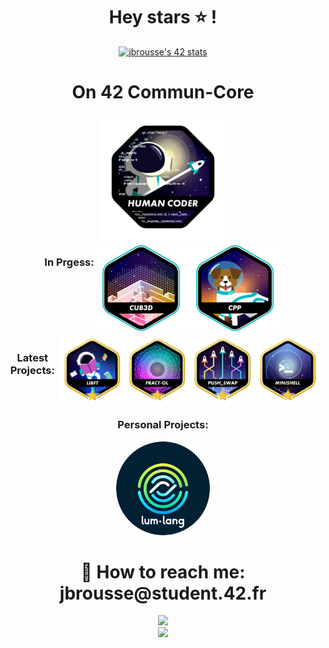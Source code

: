 <div align="center">
	<h1> Hey stars ⭐ ! </h1>
	<a href="https://profile.intra.42.fr/users/164757"><img src="https://badge.mediaplus.ma/black/jbrousse?1337Badge=off&UM6P=off" alt="jbrousse's 42 stats" /></a>
</div>
<div align="center">
	<h1> On 42 Commun-Core</h1>
	<img src="./badges/common_coren.png" length="200" width="200"/>
</div>
<div align="center" style="display: flex; justify-content: center;">
	<h3> In Prgess: </h3>
	<a href="https://github.com/monsieurCanard/Cub3d" >	<img src= "./badges/cub3de.png" length="150" width="150" /></a>
	<a href="https://github.com/Luma-3/Cpp-module" >	<img src= "./badges/cppe.png" length="150" width="150" /></a>
</div>
<div align="center" style="display: flex; justify-content: center;">
	<h3>Latest Projects: </h3>
	<a href="https://github.com/Luma-3/libft">		<img src="./badges/libftm.png" length="150" width="150" /></a>
	<a href="https://github.com/Luma-3/fract-ol">		<img src="./badges/fract-olm.png" length="150" width="150" /></a>
	<a href="https://github.com/Luma-3/Push-Swap">		<img src="./badges/push_swapm.png" length="150" width="150"  /></a>
	<a href="https://github.com/Luma-3/Minishell">		<img src="./badges/minishellm.png" length="150" width="150" /></a>
</div>
<div align="center">
	<h3>Personal Projects: </h3>
 	<a href="https://github.com/Luma-3/lum-lang"> <img src="./personal-badge/badge_lum-lang.png" length="150" width="150" style="border-radius: 50%; width: 150px; height: 150px;"/></a>
</div>

<div align="center">
	<h1>📩 How to reach me: jbrousse@student.42.fr</h1>
	<img src="https://github-readme-stats.vercel.app/api?username=Luma-3&theme=dracula&show_icons=true&hide_border=true&count_private=true" length="150" width="450"/>
	<br>
	<img src="https://github-readme-streak-stats.herokuapp.com/?user=Luma-3&theme=dracula&hide_border=true" length="150" width="450" />
</div>

<!-- I love Markdown ! -->
